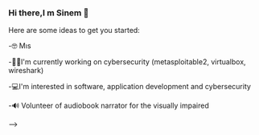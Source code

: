 ### Hi there,I m Sinem 👋



Here are some ideas to get you started:

-🤓 Mıs

-👩‍💻I'm currently working on cybersecurity (metasploitable2, virtualbox, wireshark)

-💻I'm interested in software, application development and cybersecurity

-🔊 Volunteer of  audiobook narrator for the visually impaired

-->
